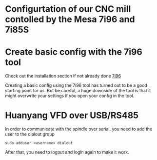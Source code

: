# Configurtation of our CNC mill contolled by the Mesa 7i96 and 7i85S

# Create basic config with the 7i96 tool

Check out the installation section if not already done [7i96](installation.md#7i96-configuration-tool)

Creating a basic config using the 7i96 tool has turned out to be a good starting point for us.
But be careful, a huge downside of the tool is that it might overwrite your settings if you open your config in the tool.

# Huanyang VFD over USB/RS485

In order to communicate with the spindle over serial, you need to add the user to the dialout group

`sudo adduser <username> dialout`
  
After that, you need to logout and login again to make it work.


